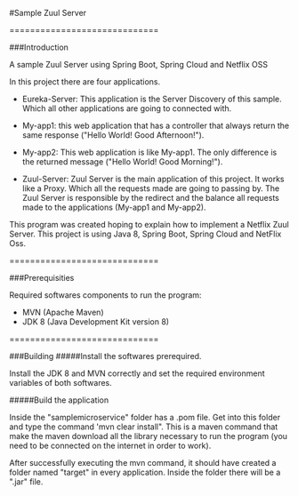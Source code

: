 #Sample Zuul Server

=============================

###Introduction
    
   A sample Zuul Server using Spring Boot, Spring Cloud and Netflix OSS
    
   In this project there are four applications.
    
   - Eureka-Server: This application is the Server Discovery of this sample. Which all other applications are going to connected with.
   
   - My-app1: this web application that has a controller that always return the same response ("Hello World! Good Afternoon!").
   
   - My-app2: This web application is like My-app1. The only difference is the returned message ("Hello World! Good Morning!").
   
   - Zuul-Server: Zuul Server is the main application of this project. It works like a Proxy. Which all the requests made are going to passing by. 
   The Zuul Server is responsible by the redirect and the balance all requests made to the applications (My-app1 and My-app2).
   
   This program was created hoping to explain how to implement a Netflix Zuul Server. 
   This project is using Java 8, Spring Boot, Spring Cloud and NetFlix Oss.
     
     

=============================

###Prerequisities

   Required softwares components to run the program:
    
   - MVN (Apache Maven)
   - JDK 8 (Java Development Kit version 8) 
   
=============================

###Building
#####Install the softwares prerequired.

Install the JDK 8 and MVN correctly and set the required environment variables of both softwares.

#####Build the application

Inside the "samplemicroservice" folder has a .pom file. Get into this folder and type the command 'mvn clear install".
This is a maven command that make the maven download all the library necessary to run the program (you need to be connected on the internet in order to work).

After successfully executing the mvn command, it should have created a folder named "target" in every application. Inside the folder there will be a ".jar" file.